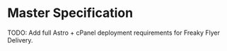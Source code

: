 # Master Specification

TODO: Add full Astro + cPanel deployment requirements for Freaky Flyer Delivery.
